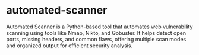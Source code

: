 # automated-scanner
Automated Scanner is a Python-based tool that automates web vulnerability scanning using tools like Nmap, Nikto, and Gobuster. It helps detect open ports, missing headers, and common flaws, offering multiple scan modes and organized output for efficient security analysis.
